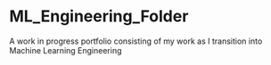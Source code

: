# ML_Engineering_Folder
A work in progress portfolio consisting of my work as I transition into Machine Learning Engineering
